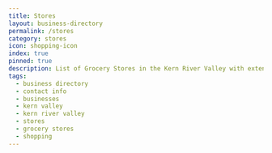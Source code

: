 ```yaml
---
title: Stores
layout: business-directory
permalink: /stores
category: stores
icon: shopping-icon
index: true
pinned: true
description: List of Grocery Stores in the Kern River Valley with extended contact info
tags:
  - business directory
  - contact info
  - businesses
  - kern valley
  - kern river valley
  - stores
  - grocery stores
  - shopping
---
```

